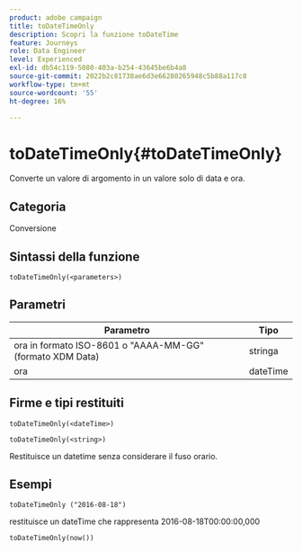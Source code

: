 ```yaml
---
product: adobe campaign
title: toDateTimeOnly
description: Scopri la funzione toDateTime
feature: Journeys
role: Data Engineer
level: Experienced
exl-id: db54c119-5080-403a-b254-43645be6b4a8
source-git-commit: 2022b2c81738ae6d3e66280265948c5b88a117c8
workflow-type: tm+mt
source-wordcount: '55'
ht-degree: 16%

---
```


# toDateTimeOnly{#toDateTimeOnly}

Converte un valore di argomento in un valore solo di data e ora.

## Categoria

Conversione

## Sintassi della funzione

`toDateTimeOnly(<parameters>)`

## Parametri

| Parametro | Tipo |
|-----------|------------------|
| ora in formato ISO-8601 o &quot;AAAA-MM-GG&quot; (formato XDM Data) | stringa |
| ora | dateTime |

## Firme e tipi restituiti

`toDateTimeOnly(<dateTime>)`

`toDateTimeOnly(<string>)`
<!--`toDateTimeOnly(<integer>,<integer>,<integer>)`
`toDateTimeOnly(<integer>,<integer>,<integer>,<integer>,<integer>,<integer>)`-->

Restituisce un datetime senza considerare il fuso orario.

## Esempi

`toDateTimeOnly ("2016-08-18")`

restituisce un dateTime che rappresenta 2016-08-18T00:00:00,000

`toDateTimeOnly(now())`

<!--`toDateTimeOnly(2016,8,18,23,17,59)`

Returns 2016-08-18T23:17:59.000.

`toDateTimeOnly(2016,8,18)`

Returns 2016-08-18T00:00:00.000.-->

